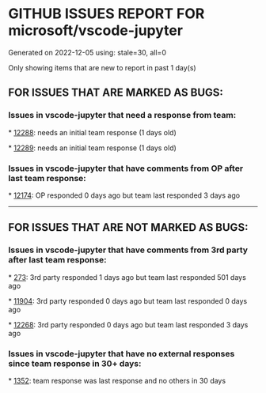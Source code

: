 
# GITHUB ISSUES REPORT FOR microsoft/vscode-jupyter


Generated on 2022-12-05 using: stale=30, all=0


Only showing items that are new to report in past 1 day(s)


## FOR ISSUES THAT ARE MARKED AS BUGS:


### Issues in vscode-jupyter that need a response from team:


\* [12288](https://github.com/microsoft/vscode-jupyter/issues/12288 "Invalid message: Session is already started in 1.73.1"): needs an initial team response (1 days old)

\* [12289](https://github.com/microsoft/vscode-jupyter/issues/12289 "`rich` progress bar creates two empty elements upon completion"): needs an initial team response (1 days old)

### Issues in vscode-jupyter that have comments from OP after last team response:


\* [12174](https://github.com/microsoft/vscode-jupyter/issues/12174 "`reportMissingImports` underline while module actually resolved"): OP responded 0 days ago but team last responded 3 days ago

---

## FOR ISSUES THAT ARE NOT MARKED AS BUGS:


### Issues in vscode-jupyter that have comments from 3rd party after last team response:


\* [273](https://github.com/microsoft/vscode-jupyter/issues/273 "Multi Language Support in Interactive Window (Julia, Rust, CSharp, etc)"): 3rd party responded 1 days ago but team last responded 501 days ago

\* [11904](https://github.com/microsoft/vscode-jupyter/issues/11904 "Kernel Picker Plan"): 3rd party responded 0 days ago but team last responded 0 days ago

\* [12268](https://github.com/microsoft/vscode-jupyter/issues/12268 "Create sample extension that contributes remote jupyter servers (as a form of documentation)"): 3rd party responded 0 days ago but team last responded 3 days ago

### Issues in vscode-jupyter that have no external responses since team response in 30+ days:


\* [1352](https://github.com/microsoft/vscode-jupyter/issues/1352 "Allow selecting Jupyter Server per Notebook or Interactive Window"): team response was last response and no others in 30 days
